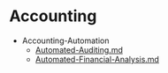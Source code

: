 
# Accounting

- Accounting-Automation
  - [Automated-Auditing.md](./Automated-Auditing.md)
  - [Automated-Financial-Analysis.md](./Automated-Financial-Analysis.md)
